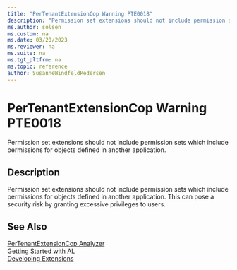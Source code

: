 ```yaml
---
title: "PerTenantExtensionCop Warning PTE0018"
description: "Permission set extensions should not include permission sets which include permissions for objects defined in another application."
ms.author: solsen
ms.custom: na
ms.date: 03/20/2023
ms.reviewer: na
ms.suite: na
ms.tgt_pltfrm: na
ms.topic: reference
author: SusanneWindfeldPedersen
---
```

[//]: # (START>DO_NOT_EDIT)
[//]: # (IMPORTANT:Do not edit any of the content between here and the END>DO_NOT_EDIT.)
[//]: # (Any modifications should be made in the .xml files in the ModernDev repo.)
# PerTenantExtensionCop Warning PTE0018
Permission set extensions should not include permission sets which include permissions for objects defined in another application.

## Description
Permission set extensions should not include permission sets which include permissions for objects defined in another application. This can pose a security risk by granting excessive privileges to users.

[//]: # (IMPORTANT: END>DO_NOT_EDIT)
## See Also  
[PerTenantExtensionCop Analyzer](pertenantextensioncop.md)  
[Getting Started with AL](../devenv-get-started.md)  
[Developing Extensions](../devenv-dev-overview.md)  